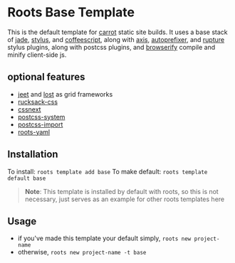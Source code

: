 # Roots Base Template
This is the default template for [carrot](https://github.com/carrot) static site builds. It uses a base stack of [jade](https://github.com/visionmedia/jade), [stylus](https://github.com/learnboost/stylus), and [coffeescript](https://github.com/jashkenas/coffee-script), along with [axis](https://github.com/jenius/axis), [autoprefixer](https://github.com/jenius/autoprefixer-stylus), and [rupture](https://github.com/jenius/rupture) stylus plugins, along with postcss plugins, and [browserify](https://github.com/substack/node-browserify) compile and minify client-side js.

## optional features
- [jeet](http://jeet.gs) and [lost](http://corysimmons.github.io/lost) as grid frameworks
- [rucksack-css](https://simplaio.github.io/rucksack)
- [cssnext](http://cssnext.io)
- [postcss-system](https://github.com/declandewet/system)
- [postcss-import](https://github.com/postcss/postcss-import)
- [roots-yaml](https://github.com/carrot/roots-yaml)

## Installation
To install: `roots template add base` To make default: `roots template default base`

> **Note**: This template is installed by default with roots, so this is not necessary, just serves as an example for other roots templates here

## Usage
- if you've made this template your default simply, `roots new project-name`
- otherwise, `roots new project-name -t base`

